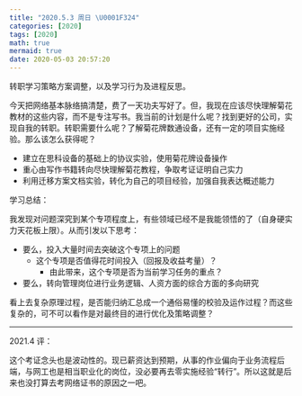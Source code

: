 ```yaml
---
title: "2020.5.3 周日 \U0001F324"
categories: [2020]
tags: [2020]
math: true
mermaid: true
date: 2020-05-03 20:57:20
---
```


转职学习策略方案调整，以及学习行为及进程反思。<!-- more -->

今天把网络基本脉络搞清楚，费了一天功夫写好了。但，我现在应该尽快理解菊花教材的这些内容，而不是专注写书。我当前的计划是什么呢？找到更好的公司，实现自我的转职。转职需要什么呢？了解菊花牌数通设备，还有一定的项目实施经验。那么该怎么获得呢？

* 建立在思科设备的基础上的协议实验，使用菊花牌设备操作
* 重心由写作书籍转向尽快理解菊花教程，争取考证证明自己实力
* 利用迁移方案文档实验，转化为自己的项目经验，加强自我表达概述能力

学习总结：

我发现对问题深究到某个专项程度上，有些领域已经不是我能领悟的了（自身硬实力天花板上限）。从而引发以下思考：

* 要么，投入大量时间去突破这个专项上的问题
    * 这个专项是否值得花时间投入（回报及收益考量）？
        * 由此带来，这个专项是否为当前学习任务的重点？
* 要么，转向管理岗位进行业务逻辑、人资方面的综合方面的多向研究

看上去复杂原理过程，是否能归纳汇总成一个通俗易懂的校验及运作过程？而这些复杂的，可不可以看作是对最终目的进行优化及策略调整？

---

2021.4 评：

这个考证念头也是波动性的。现已薪资达到预期，从事的作业偏向于业务流程后端，与网工也是相当职业化的岗位，没必要再去零实施经验“转行”。所以这就是后来也没打算去考网络证书的原因之一吧。
